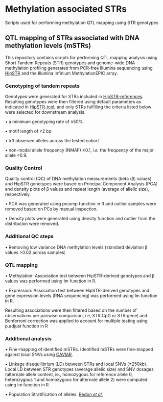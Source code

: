 # Methylation associated STRs
Scripts used for performing methylation QTL mapping using STR genotypes

## QTL mapping of STRs associated with DNA methylation levels (mSTRs)
This repository contains scripts for performing QTL mapping analysis using Short Tandem Repeats (STR) genotypes and genome-wide DNA methylation profiling generated from PCR-free Illumina sequencing using [HipSTR](https://github.com/HipSTR-ToolHipSTR) and the Illumina Infinium MethylationEPIC array.

### Genotyping of tandem repeats
Genotypes were generated for STRs included in [HipSTR-references](https://github.com/HipSTR-Tool/HipSTR-references). Resulting genotypes were then filtered using default parameters as indicated in [HipSTR-tool](https://hipstr-tool.github.io/HipSTR/#default-filtering), and only STRs fulfilling the criteria listed below were selected for downstream analysis. 

•	a minimum genotyping rate of ≥50%

•	motif length of ≥2 bp

•	≥3 observed alleles across the tested cohort

•	non-modal allele frequency (NMAF) ≥0.1, _i.e._ the frequency of the major allele <0.9.

### Quality Control

Quality control (QC) of DNA methylation measurements (beta (β) values) and HipSTR genotypes were based on Principal Component Analysis (PCA) and density plots of β values and repeat length (average of allelic size), respectively. 

•	PCA was generated using prcomp function in R and outlier samples were removed based on PCs by manual inspection. 

•	Density plots were generated using density function and outlier from the distribution were removed.

### Additional QC steps

•	Removing low variance DNA methylation levels (standard deviation β values >0.02 across samples)

### QTL mapping
•	Methylation: Association test between HipSTR-derived genotypes and β values was performed using lm function in R.

•	Expression: Association test between HipSTR-derived genotypes and gene expression levels (RNA sequencing) was performed using lm function in R. 

Resulting associations were then filtered based on the number of observations per pairwise comparison, i.e, STR:CpG or STR:gene) and Bonferroni correction was applied to account for multiple testing using p.adjust function in R 

### Additional analysis

•	Fine-mapping of identified mSTRs. Identified mSTRs were fine-mapped against local SNVs using [CAVIAR](https://github.com/fhormoz/caviar).

•	Linkage disequilibrium (LD) between STRs and local SNVs (±250kb). Local LD between STR genotypes (average allelic size) and SNV dosages (alternate allele content, ie., homozygous for reference allele 0, heterozygous 1 and homozygous for alternate allele 2) were computed using lm function in R. 

•	Population Stratification of alleles. [Redon _et al._](https://www.nature.com/articles/nature05329)
